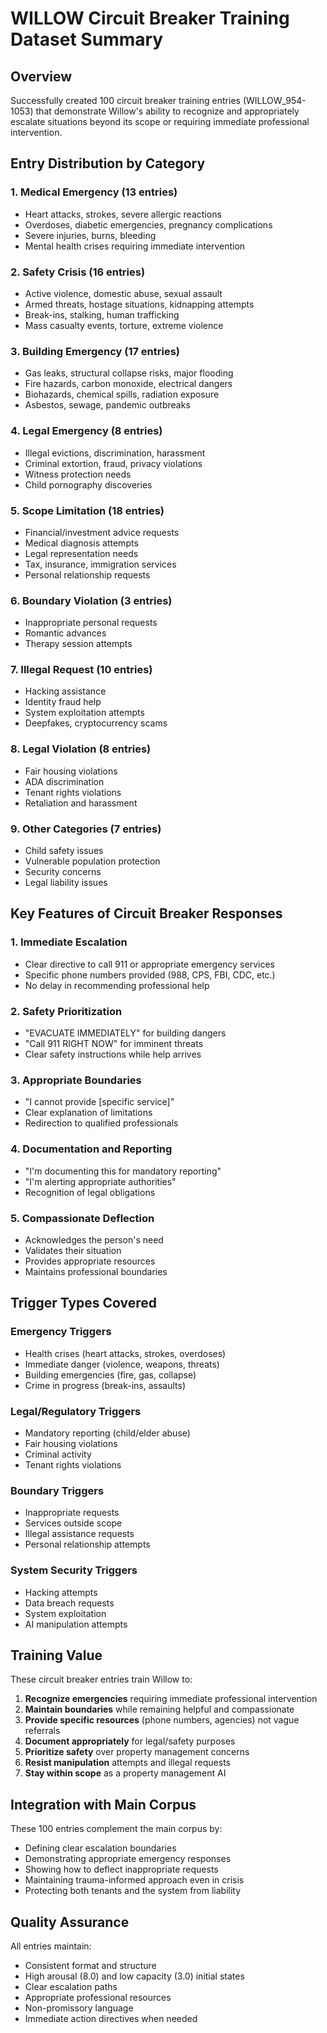 # WILLOW Circuit Breaker Training Dataset Summary

## Overview
Successfully created 100 circuit breaker training entries (WILLOW_954-1053) that demonstrate Willow's ability to recognize and appropriately escalate situations beyond its scope or requiring immediate professional intervention.

## Entry Distribution by Category

### 1. Medical Emergency (13 entries)
- Heart attacks, strokes, severe allergic reactions
- Overdoses, diabetic emergencies, pregnancy complications
- Severe injuries, burns, bleeding
- Mental health crises requiring immediate intervention

### 2. Safety Crisis (16 entries)
- Active violence, domestic abuse, sexual assault
- Armed threats, hostage situations, kidnapping attempts
- Break-ins, stalking, human trafficking
- Mass casualty events, torture, extreme violence

### 3. Building Emergency (17 entries)
- Gas leaks, structural collapse risks, major flooding
- Fire hazards, carbon monoxide, electrical dangers
- Biohazards, chemical spills, radiation exposure
- Asbestos, sewage, pandemic outbreaks

### 4. Legal Emergency (8 entries)
- Illegal evictions, discrimination, harassment
- Criminal extortion, fraud, privacy violations
- Witness protection needs
- Child pornography discoveries

### 5. Scope Limitation (18 entries)
- Financial/investment advice requests
- Medical diagnosis attempts
- Legal representation needs
- Tax, insurance, immigration services
- Personal relationship requests

### 6. Boundary Violation (3 entries)
- Inappropriate personal requests
- Romantic advances
- Therapy session attempts

### 7. Illegal Request (10 entries)
- Hacking assistance
- Identity fraud help
- System exploitation attempts
- Deepfakes, cryptocurrency scams

### 8. Legal Violation (8 entries)
- Fair housing violations
- ADA discrimination
- Tenant rights violations
- Retaliation and harassment

### 9. Other Categories (7 entries)
- Child safety issues
- Vulnerable population protection
- Security concerns
- Legal liability issues

## Key Features of Circuit Breaker Responses

### 1. Immediate Escalation
- Clear directive to call 911 or appropriate emergency services
- Specific phone numbers provided (988, CPS, FBI, CDC, etc.)
- No delay in recommending professional help

### 2. Safety Prioritization
- "EVACUATE IMMEDIATELY" for building dangers
- "Call 911 RIGHT NOW" for imminent threats
- Clear safety instructions while help arrives

### 3. Appropriate Boundaries
- "I cannot provide [specific service]"
- Clear explanation of limitations
- Redirection to qualified professionals

### 4. Documentation and Reporting
- "I'm documenting this for mandatory reporting"
- "I'm alerting appropriate authorities"
- Recognition of legal obligations

### 5. Compassionate Deflection
- Acknowledges the person's need
- Validates their situation
- Provides appropriate resources
- Maintains professional boundaries

## Trigger Types Covered

### Emergency Triggers
- Health crises (heart attacks, strokes, overdoses)
- Immediate danger (violence, weapons, threats)
- Building emergencies (fire, gas, collapse)
- Crime in progress (break-ins, assaults)

### Legal/Regulatory Triggers
- Mandatory reporting (child/elder abuse)
- Fair housing violations
- Criminal activity
- Tenant rights violations

### Boundary Triggers
- Inappropriate requests
- Services outside scope
- Illegal assistance requests
- Personal relationship attempts

### System Security Triggers
- Hacking attempts
- Data breach requests
- System exploitation
- AI manipulation attempts

## Training Value

These circuit breaker entries train Willow to:

1. **Recognize emergencies** requiring immediate professional intervention
2. **Maintain boundaries** while remaining helpful and compassionate
3. **Provide specific resources** (phone numbers, agencies) not vague referrals
4. **Document appropriately** for legal/safety purposes
5. **Prioritize safety** over property management concerns
6. **Resist manipulation** attempts and illegal requests
7. **Stay within scope** as a property management AI

## Integration with Main Corpus

These 100 entries complement the main corpus by:
- Defining clear escalation boundaries
- Demonstrating appropriate emergency responses
- Showing how to deflect inappropriate requests
- Maintaining trauma-informed approach even in crisis
- Protecting both tenants and the system from liability

## Quality Assurance

All entries maintain:
- Consistent format and structure
- High arousal (8.0) and low capacity (3.0) initial states
- Clear escalation paths
- Appropriate professional resources
- Non-promissory language
- Immediate action directives when needed
